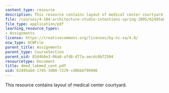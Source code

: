 ```yaml
---
content_type: resource
description: This resource contains layout of medical center courtyard.
file: /courses/4-104-architecture-studio-intentions-spring-2005/62495abd17453d007229cd0bbbf96986_4med_labmed_cent.pdf
file_type: application/pdf
learning_resource_types:
- Assignments
license: https://creativecommons.org/licenses/by-nc-sa/4.0/
ocw_type: OCWFile
parent_title: Assignments
parent_type: CourseSection
parent_uid: 83d4b0e3-06a0-afd0-d77a-aecdc0b72504
resourcetype: Document
title: 4med_labmed_cent.pdf
uid: 62495abd-1745-3d00-7229-cd0bbbf96986
---
```

This resource contains layout of medical center courtyard.